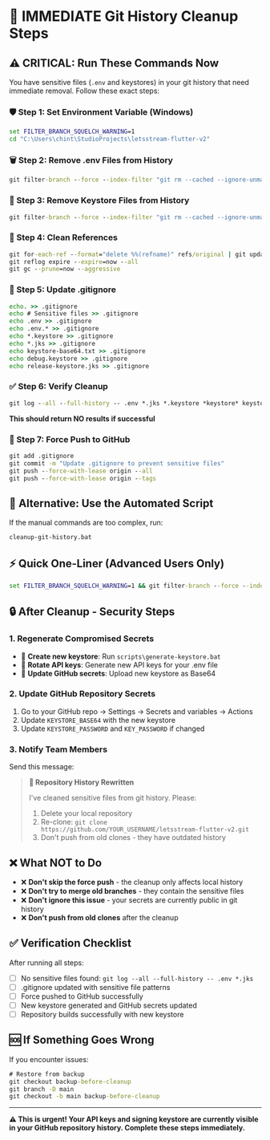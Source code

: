 # 🚨 IMMEDIATE Git History Cleanup Steps

## ⚠️ CRITICAL: Run These Commands Now

You have sensitive files (`.env` and keystores) in your git history that need immediate removal. Follow these exact steps:

### 🛡️ Step 1: Set Environment Variable (Windows)
```cmd
set FILTER_BRANCH_SQUELCH_WARNING=1
cd "C:\Users\chint\StudioProjects\letsstream-flutter-v2"
```

### 🗑️ Step 2: Remove .env Files from History
```cmd
git filter-branch --force --index-filter "git rm --cached --ignore-unmatch .env" --prune-empty --tag-name-filter cat -- --all
```

### 🔑 Step 3: Remove Keystore Files from History
```cmd
git filter-branch --force --index-filter "git rm --cached --ignore-unmatch *.jks *.keystore *keystore* keystore-base64.txt debug.keystore release-keystore.jks" --prune-empty --tag-name-filter cat -- --all
```

### 🧹 Step 4: Clean References
```cmd
git for-each-ref --format="delete %%(refname)" refs/original | git update-ref --stdin
git reflog expire --expire=now --all
git gc --prune=now --aggressive
```

### 📝 Step 5: Update .gitignore
```cmd
echo. >> .gitignore
echo # Sensitive files >> .gitignore
echo .env >> .gitignore
echo .env.* >> .gitignore
echo *.keystore >> .gitignore
echo *.jks >> .gitignore
echo keystore-base64.txt >> .gitignore
echo debug.keystore >> .gitignore
echo release-keystore.jks >> .gitignore
```

### ✅ Step 6: Verify Cleanup
```cmd
git log --all --full-history -- .env *.jks *.keystore *keystore* keystore-base64.txt
```
**This should return NO results if successful**

### 🚀 Step 7: Force Push to GitHub
```cmd
git add .gitignore
git commit -m "Update .gitignore to prevent sensitive files"
git push --force-with-lease origin --all
git push --force-with-lease origin --tags
```

## 🔄 Alternative: Use the Automated Script

If the manual commands are too complex, run:
```cmd
cleanup-git-history.bat
```

## ⚡ Quick One-Liner (Advanced Users Only)
```cmd
set FILTER_BRANCH_SQUELCH_WARNING=1 && git filter-branch --force --index-filter "git rm --cached --ignore-unmatch .env *.jks *.keystore *keystore* keystore-base64.txt debug.keystore release-keystore.jks" --prune-empty --tag-name-filter cat -- --all && git for-each-ref --format="delete %%(refname)" refs/original | git update-ref --stdin && git reflog expire --expire=now --all && git gc --prune=now --aggressive
```

## 🔒 After Cleanup - Security Steps

### 1. Regenerate Compromised Secrets
- 🔄 **Create new keystore**: Run `scripts\generate-keystore.bat`
- 🔄 **Rotate API keys**: Generate new API keys for your .env file
- 🔄 **Update GitHub secrets**: Upload new keystore as Base64

### 2. Update GitHub Repository Secrets
1. Go to your GitHub repo → Settings → Secrets and variables → Actions
2. Update `KEYSTORE_BASE64` with the new keystore
3. Update `KEYSTORE_PASSWORD` and `KEY_PASSWORD` if changed

### 3. Notify Team Members
Send this message:
> **🚨 Repository History Rewritten**
> 
> I've cleaned sensitive files from git history. Please:
> 1. Delete your local repository
> 2. Re-clone: `git clone https://github.com/YOUR_USERNAME/letsstream-flutter-v2.git`
> 3. Don't push from old clones - they have outdated history

## ❌ What NOT to Do

- ❌ **Don't skip the force push** - the cleanup only affects local history
- ❌ **Don't try to merge old branches** - they contain the sensitive files
- ❌ **Don't ignore this issue** - your secrets are currently public in git history
- ❌ **Don't push from old clones** after the cleanup

## ✅ Verification Checklist

After running all steps:
- [ ] No sensitive files found: `git log --all --full-history -- .env *.jks`
- [ ] .gitignore updated with sensitive file patterns
- [ ] Force pushed to GitHub successfully
- [ ] New keystore generated and GitHub secrets updated
- [ ] Repository builds successfully with new keystore

## 🆘 If Something Goes Wrong

If you encounter issues:
```cmd
# Restore from backup
git checkout backup-before-cleanup
git branch -D main
git checkout -b main backup-before-cleanup
```

---

**⚠️ This is urgent! Your API keys and signing keystore are currently visible in your GitHub repository history. Complete these steps immediately.**